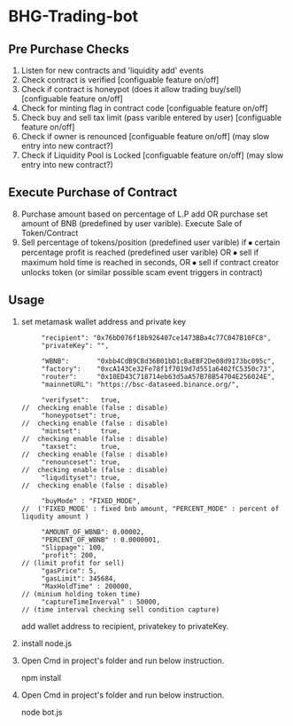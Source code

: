# BHG-Trading-bot

## Pre Purchase Checks
1. Listen for new contracts and 'liquidity add' events
2. Check contract is verified [configuable feature on/off]
3. Check if contract is honeypot (does it allow trading buy/sell) [configuable feature on/off]
4. Check for minting flag in contract code [configuable feature on/off]
5. Check buy and sell tax limit (pass varible entered by user) [configuable feature on/off]
6. Check if owner is renounced [configuable feature on/off] (may slow entry into new contract?)
7. Check if Liquidity Pool is Locked [configuable feature on/off] (may slow entry into new contract?)

## Execute Purchase of Contract
8. Purchase amount based on percentage of L.P add OR purchase set amount of BNB (predefined by user varible).
Execute Sale of Token/Contract
9. Sell percentage of tokens/position (predefined user varible) if 
⦁ certain percentage profit is reached (predefined user varible) OR
⦁ sell if maximum hold time is reached in seconds, OR
⦁ sell if contract creator unlocks token (or similar possible scam event triggers in contract)

## Usage

1. set metamask wallet address and private key

    
            "recipient": "0x76bD076f18b926407ce1473BBa4c77C047B10FC8",
            "privateKey": "",                                        
            
            "WBNB":       "0xbb4CdB9CBd36B01bD1cBaEBF2De08d9173bc095c",
            "factory":    "0xcA143Ce32Fe78f1f7019d7d551a6402fC5350c73",
            "router":     "0x10ED43C718714eb63d5aA57B78B54704E256024E",
            "mainnetURL": "https://bsc-dataseed.binance.org/",

            "verifyset":   true,                                                    //  checking enable (false : disable)
            "honeypotset": true,                                                    //  checking enable (false : disable) 
            "mintset":     true,                                                    //  checking enable (false : disable) 
            "taxset":      true,                                                    //  checking enable (false : disable) 
            "renounceset": true,                                                    //  checking enable (false : disable) 
            "liqudityset": true,                                                    //  checking enable (false : disable) 

            "buyMode" : "FIXED_MODE",                                               //  ('FIXED_MODE' : fixed bnb amount, "PERCENT_MODE" : percent of liqudity amount )
            
            "AMOUNT_OF_WBNB": 0.00002,     
            "PERCENT_OF_WBNB" : 0.0000001,
            "Slippage": 100,
            "profit": 200,                                                          // (limit profit for sell)
            "gasPrice": 5,
            "gasLimit": 345684,
            "MaxHoldTime" : 200000,                                                 // (minium holding token time)
            "captureTimeInverval" : 50000,                                          // (time interval checking sell condition capture)

    add wallet address to recipient, privatekey to privateKey.
2. install node.js  
3. Open Cmd in project's folder and run below instruction.
   
   npm install

4. Open Cmd in project's folder and run below instruction.
   
   node bot.js





